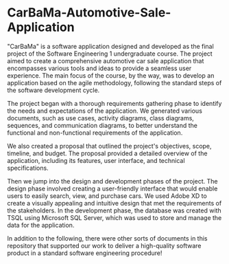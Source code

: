 # CarBaMa-Automotive-Sale-Application

"CarBaMa" is a software application designed and developed as the final project of the Software Engineering 1 undergraduate course. The project aimed to create a comprehensive automotive car sale application that encompasses various tools and ideas to provide a seamless user experience. The main focus of the course, by the way, was to develop an application based on the agile methodology, following the standard steps of the software development cycle.

The project began with a thorough requirements gathering phase to identify the needs and expectations of the application. We generated various documents, such as use cases, activity diagrams, class diagrams, sequences, and communication diagrams, to better understand the functional and non-functional requirements of the application.

We also created a proposal that outlined the project's objectives, scope, timeline, and budget. The proposal provided a detailed overview of the application, including its features, user interface, and technical specifications.

Then we jump into the design and development phases of the project. The design phase involved creating a user-friendly interface that would enable users to easily search, view, and purchase cars. We used Adobe XD to create a visually appealing and intuitive design that met the requirements of the stakeholders. In the development phase, the database was created with TSQL using Microsoft SQL Server, which was used to store and manage the data for the application.

In addition to the following, there were other sorts of documents in this repository that supported our work to deliver a high-quality software product in a standard software engineering procedure!

